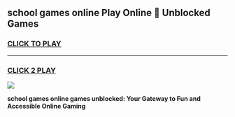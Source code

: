 
## school games online Play Online 👋 Unblocked Games
<h3>
<a href="https://news.freeplayer.one?title=school_games_online&ref=17GH">CLICK TO PLAY</a></h3>
<hr>

<h3>
<a href="https://news.freeplayer.one?title=school_games_online&ref=17GH">CLICK 2 PLAY</a>
  
</h3>

<a href="https://news.freeplayer.one?title=school_games_online&ref=17GH/"><img src="https://clearcache.store/games.png"></a>


**school games online games unblocked: Your Gateway to Fun and Accessible Online Gaming**
